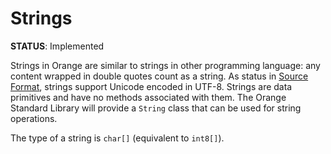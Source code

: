 # Strings
**STATUS**: Implemented

Strings in Orange are similar to strings in other programming language: any content wrapped in double quotes count as a string. As status in [Source Format](source_format.md), strings support Unicode encoded in UTF-8. Strings are data primitives and have no methods associated with them. The Orange Standard Library will provide a `String` class that can be used for string operations.

The type of a string is `char[]` (equivalent to `int8[]`). 